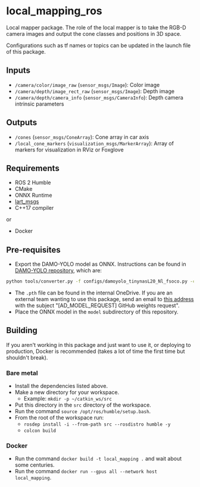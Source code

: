 # local\_mapping\_ros

Local mapper package. The role of the local mapper is to take the RGB-D camera images and output the cone classes and positions in 3D space.

Configurations such as tf names or topics can be updated in the launch file of this package.

## Inputs

-  `/camera/color/image_raw` (`sensor_msgs/Image`): Color image
- `/camera/depth/image_rect_raw` (`sensor_msgs/Image`): Depth image
- `/camera/depth/camera_info` (`sensor_msgs/CameraInfo`): Depth camera intrinsic parameters

## Outputs

- `/cones` (`sensor_msgs/ConeArray`): Cone array in car axis
- `/local_cone_markers` (`visualization_msgs/MarkerArray`): Array of markers for visualization in RViz or Foxglove

## Requirements
- ROS 2 Humble
- CMake
- ONNX Runtime
- [lart\_msgs](https://github.com/FSLART/lart_msgs)
- C++17 compiler

or

- Docker

## Pre-requisites

- Export the DAMO-YOLO model as ONNX. Instructions can be found in [DAMO-YOLO repository](https://github.com/FSLART/DAMO-YOLO), which are:
```bash
python tools/converter.py -f configs/damoyolo_tinynasL20_Nl_fsoco.py -c latest_ckpt.pth --batch_size 1 --img_size 640
```
- The `.pth` file can be found in the internal OneDrive. If you are an external team wanting to use this package, send an email to [this address](mailto:fsipleiria@ipleiria.pt) with the subject "[AD\_MODEL\_REQUEST] GitHub weights request".
- Place the ONNX model in the `model` subdirectory of this repository.


## Building

If you aren't working in this package and just want to use it, or deploying to production, Docker is recommended (takes a lot of time the first time but shouldn't break).

### Bare metal

- Install the dependencies listed above.
- Make a new directory for your workspace.
    - Example: `mkdir -p ~/catkin_ws/src`
- Put this directory in the `src` directory of the workspace.
- Run the command `source /opt/ros/humble/setup.bash`.
- From the root of the workspace run:
    - `rosdep install -i --from-path src --rosdistro humble -y`
    - `colcon build`

### Docker

- Run the command `docker build -t local_mapping .` and wait about some centuries.
- Run the command `docker run --gpus all --network host local_mapping`.
